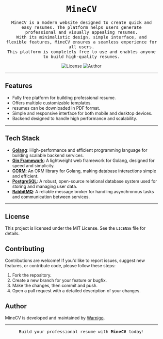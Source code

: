 <div align="center">
    <h1><samp>MineCV</samp></h1>
    <p>
        <samp>
        MineCV is a modern website designed to create quick and easy resumes. The platform helps users generate professional and visually appealing resumes.<br/>
        With its minimalistic design, simple interface, and flexible features, MineCV ensures a seamless experience for all users.<br/>
        This platform is completely free to use and enables anyone to build high-quality resumes.
        </samp>
    </p>
    <p>
        <img src="https://img.shields.io/badge/license-MIT-green" alt="License">
        <img src="https://img.shields.io/badge/author-Warnigo-blue" alt="Author">
    </p>
</div>

---

## Features
- Fully free platform for building professional resume.
- Offers multiple customizable templates.
- resumes can be downloaded in PDF format.
- Simple and responsive interface for both mobile and desktop devices.
- Backend designed to handle high performance and scalability.

---

## Tech Stack
- [**Golang**](https://go.dev): High-performance and efficient programming language for building scalable backend services.
- [**Gin Framework**](https://gin-gonic.com): A lightweight web framework for Golang, designed for speed and simplicity.
- [**GORM**](https://gorm.io): An ORM library for Golang, making database interactions simple and efficient.
- [**PostgreSQL**](https://www.postgresql.org): A robust, open-source relational database system used for storing and managing user data.
- [**RabbitMQ**](https://www.rabbitmq.com): A reliable message broker for handling asynchronous tasks and communication between services.

---

## License
This project is licensed under the MIT License. See the `LICENSE` file for details.

## Contributing
Contributions are welcome! If you'd like to report issues, suggest new features, or contribute code, please follow these steps:
1. Fork the repository.
2. Create a new branch for your feature or bugfix.
3. Make the changes, then commit and push.
4. Open a pull request with a detailed description of your changes.

## Author
MineCV is developed and maintained by [Warnigo](https://www.warnigo.uz).

---

<div align="center">
    <samp>Build your professional resume with <b>MineCV</b> today!</samp>
</div>
